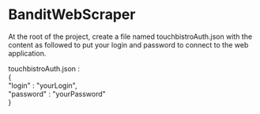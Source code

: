 # BanditWebScraper

At the root of the project, create a file named touchbistroAuth.json with the content as followed to put your login and password to connect to the web application. 

touchbistroAuth.json :  
{  
    "login" : "yourLogin",  
    "password" : "yourPassword"  
}  
